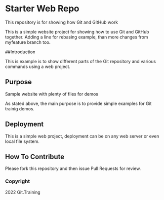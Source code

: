 # Starter Web Repo

This repository is for showing how Git and GitHub work

This is a simple website project for showing how to use Git and GitHub together. Adding a line for rebasing example, than more changes from myfeature branch too.

##Introduction

This is example is to show different parts of the Git repository and various commands using a web project.

## Purpose

Sample website with plenty of files for demos

As stated above, the main purpose is to provide simple examples for Git trainig demos.

## Deployment

This is a simple web project, deployment can be on any web server or even local file system.

## How To Contribute

Please fork this repository and then issue Pull Requests for review.

### Copyright

2022 Git.Training
